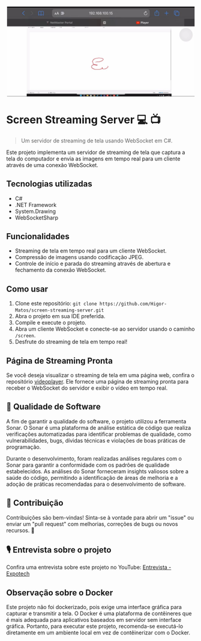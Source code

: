 <p align="center">
  <img src="./Screenshot.jpeg" alt="Screenshot" width="500">
</p>

# Screen Streaming Server :computer: :tv:

> Um servidor de streaming de tela usando WebSocket em C#.

Este projeto implementa um servidor de streaming de tela que captura a tela do computador e envia as imagens em tempo real para um cliente através de uma conexão WebSocket.

## Tecnologias utilizadas

- C#
- .NET Framework
- System.Drawing
- WebSocketSharp

## Funcionalidades

- Streaming de tela em tempo real para um cliente WebSocket.
- Compressão de imagens usando codificação JPEG.
- Controle de início e parada do streaming através de abertura e fechamento da conexão WebSocket.

## Como usar

1. Clone este repositório: `git clone https://github.com/Higor-Matos/screen-streaming-server.git`
2. Abra o projeto em sua IDE preferida.
3. Compile e execute o projeto.
4. Abra um cliente WebSocket e conecte-se ao servidor usando o caminho `/screen`.
5. Desfrute do streaming de tela em tempo real!

## Página de Streaming Pronta

Se você deseja visualizar o streaming de tela em uma página web, confira o repositório [videoplayer](https://github.com/Higor-Matos/videoplayer). Ele fornece uma página de streaming pronta para receber o WebSocket do servidor e exibir o vídeo em tempo real.

## 🧪 Qualidade de Software

A fim de garantir a qualidade do software, o projeto utilizou a ferramenta Sonar. O Sonar é uma plataforma de análise estática de código que realiza verificações automatizadas para identificar problemas de qualidade, como vulnerabilidades, bugs, dívidas técnicas e violações de boas práticas de programação.

Durante o desenvolvimento, foram realizadas análises regulares com o Sonar para garantir a conformidade com os padrões de qualidade estabelecidos. As análises do Sonar forneceram insights valiosos sobre a saúde do código, permitindo a identificação de áreas de melhoria e a adoção de práticas recomendadas para o desenvolvimento de software.

## 🤝 Contribuição

Contribuições são bem-vindas! Sinta-se à vontade para abrir um "issue" ou enviar um "pull request" com melhorias, correções de bugs ou novos recursos. 🎉

## 🎙️ Entrevista sobre o projeto

Confira uma entrevista sobre este projeto no YouTube: [Entrevista - Expotech](https://www.youtube.com/watch?v=dFQMuRxyf1c)

## Observação sobre o Docker

Este projeto não foi dockerizado, pois exige uma interface gráfica para capturar e transmitir a tela. O Docker é uma plataforma de contêineres que é mais adequada para aplicativos baseados em servidor sem interface gráfica. Portanto, para executar este projeto, recomenda-se executá-lo diretamente em um ambiente local em vez de contêinerizar com o Docker.
